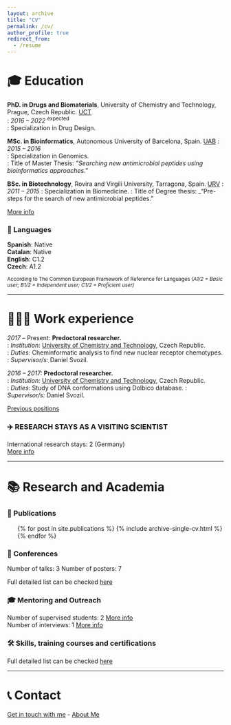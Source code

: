 ```yaml
---
layout: archive
title: "CV"
permalink: /cv/
author_profile: true
redirect_from:
  - /resume
---
```



‍🎓 Education
=======
**PhD. in Drugs and Biomaterials**, University of Chemistry and Technology, Prague, Czech Republic. [UCT](https://www.vscht.cz)  
:   *2016 – 2022* <sup>expected</sup>  
:   Specialization in Drug Design.  
  
**MSc. in Bioinformatics**, Autonomous University of Barcelona, Spain. [UAB](http://mscbioinformatics.uab.cat/base/base3.asp?sitio=msbioinformaticsen)
:   *2015 – 2016*	  
:   Specialization in Genomics.  
:   Title of Master Thesis: _"Searching new antimicrobial peptides using bioinformatics approaches."_  

**BSc. in Biotechnology**, Rovira and Virgili University, Tarragona, Spain. [URV](https://www.urv.cat/ca/estudis/graus/oferta/plans/ciencies/biotecnologia-grau/)
:   *2011 – 2015* 
:   Specialization in Biomedicine. 
:   Title of Degree thesis: _“Pre-steps for the search of new antimicrobial peptides.”

[More info](https://iagea.github.io/education/) 

### 💬 Languages

**Spanish**: Native <br>
**Catalan**: Native <br>
**English**: C1.2 <br>
**Czech**: A1.2 <br>

<sup>According to The Common European Framework of Reference for Languages *(A1/2 = Basic user; B1/2 = Independent user; C1/2 = Proficient user)* </sup> 

---

👩🏼‍💻 Work experience
=======
_2017_ – Present:	**Predoctoral researcher.**  
:   *Institution:* [University of Chemistry and Technology](https://www.vscht.cz), Czech Republic.  
:   *Duties:* Cheminformatic analysis to find new nuclear receptor chemotypes.
:   *Supervisor/s:* Daniel Svozil. 

_2016 – 2017:_ **Predoctoral researcher.**  
:   *Institution:* [University of Chemistry and Technology](https://www.vscht.cz), Czech Republic.  
:   *Duties:* Study of DNA conformations using Dolbico database. 
:   *Supervisor/s:* Daniel Svozil.

[Previous positions](https://iagea.github.io/jobs/)  

### ✈️ RESEARCH STAYS AS A VISITING SCIENTIST
International research stays: 2 (Germany)  
[More info](https://iagea.github.io/jobs/) 

---

📚 Research and Academia
======

### 📄 Publications
  <ul>{% for post in site.publications %}
    {% include archive-single-cv.html %}
  {% endfor %}</ul>
  
### 🎤 Conferences

Number of talks: 3
Number of posters: 7   

Full detailed list can be checked [here](https://iagea.github.io/talks/)  

### 🎓 Mentoring and Outreach

Number of supervised students: 2 [More info](https://iagea.github.io/teaching/supervision)      
Number of interviews: 1 [More info](https://iagea.github.io/media/)  

### 🛠 Skills, training courses and certifications

Full detailed list can be checked [here](https://iagea.github.io/skills-certifications/)

---

📞 Contact
======

[Get in touch with me](https://iagea.github.io/contact) - [About Me](https://iagea.github.io/) 

